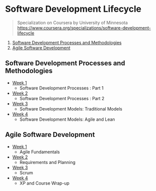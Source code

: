 # Software Development Lifecycle

> Specialization on Coursera by University of Minnesota   https://www.coursera.org/specializations/software-development-lifecycle

1. [Software Development Processes and Methodologies](https://github.com/ShafayetB/Coursera/tree/master/Software-Development-Lifecycle/Software%20Development%20Processes%20and%20Methodologies)
2. [Agile Software Development](https://github.com/ShafayetB/Coursera/tree/master/Software-Development-Lifecycle/Agile%20Development)


## Software Development Processes and Methodologies

- [Week 1](https://github.com/ShafayetB/Coursera/tree/master/Software-Development-Lifecycle/Software%20Development%20Processes%20and%20Methodologies/Week%201)
  - Software Development Processes : Part 1
- [Week 2](https://github.com/ShafayetB/Coursera/tree/master/Software-Development-Lifecycle/Software%20Development%20Processes%20and%20Methodologies/Week%202)
  - Software Development Processes : Part 2
- [Week 3](https://github.com/ShafayetB/Coursera/tree/master/Software-Development-Lifecycle/Software%20Development%20Processes%20and%20Methodologies/Week%203)
  - Software Development Models: Traditional Models
- [Week 4](https://github.com/ShafayetB/Coursera/tree/master/Software-Development-Lifecycle/Software%20Development%20Processes%20and%20Methodologies/Week%204)
  - Software Development Models: Agile and Lean
  
 ## Agile Software Development
  
 - [Week 1](https://github.com/ShafayetB/Coursera/tree/master/Software-Development-Lifecycle/Agile%20Development/Week%201)
    - Agile Fundamentals
 - [Week 2](https://github.com/ShafayetB/Coursera/tree/master/Software-Development-Lifecycle/Agile%20Development/Week%202)
    - Requirements and Planning
 - [Week 3](https://github.com/ShafayetB/Coursera/tree/master/Software-Development-Lifecycle/Agile%20Development/Week%203)
    - Scrum
 - [Week 4](https://github.com/ShafayetB/Coursera/tree/master/Software-Development-Lifecycle/Agile%20Development/Week%204)
    - XP and Course Wrap-up
    
 
